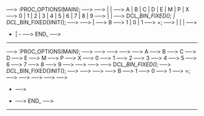 <OPR><TEL><OEN>  ──>  <PRO>
<IPR>:PROC_OPTIONS(MAIN); ──> <OPR>
<IDE>  ──> <IPR>
<BUK> | <IDE><BUK> | <IDE><CIF>  ──> <IDE>
A | B | C | D | E | M | P | X  ──> <BUK>
0 | 1 | 2 | 3 | 4 | 5 | 6 | 7 | 8 | 9  ──> <CIF>
<ODC> | <TEL><ODC> | <TEL><OPA>  ──> <TEL>
DCL_<IPE>_BIN_FIXED(<RZR>); | DCL_<IPE>_BIN_FIXED(<RZR>)INIT(<LIT>);  ──> <ODC>
<IDE>  ──> <IPE>
<CIF> | <RZR><CIF>  ──> <RZR>
<MAN>B  ──> <LIT>
1 | <MAN>0 | <MAN>1  ──> <MAN>
<IPE>=<AVI>;  ──> <OPA>
<LIT> | <IPE> | <AVI><ZNK><LIT> | <AVI><ZNK><IPE>  ──> <AVI>
+ | -  ──> <ZNK>
END_<IPR>  ──>  <OEN>

---


<OPR><TEL><OEN>  ──>  <PRO>
<IPR>:PROC_OPTIONS(MAIN); ──> <OPR>
<IDE>  ──> <IPR>
<BUK> ──> <IDE>
<IDE><BUK> ──> <IDE>
<IDE><CIF> ──> <IDE>
A  ──> <BUK>
B  ──> <BUK>
C  ──> <BUK>
D  ──> <BUK>
E  ──> <BUK>
M  ──> <BUK>
P  ──> <BUK>
X  ──> <BUK>
0  ──> <CIF>
1  ──> <CIF>
2  ──> <CIF>
3  ──> <CIF>
4  ──> <CIF>
5  ──> <CIF>
6  ──> <CIF>
7  ──> <CIF>
8  ──> <CIF>
9  ──> <CIF>
<ODC> ──> <TEL>
<TEL><ODC> ──> <TEL>
<TEL><OPA> ──> <TEL>
DCL_<IPE>_BIN_FIXED(<RZR>); ──> <ODC>
DCL_<IPE>_BIN_FIXED(<RZR>)INIT(<LIT>);  ──> <ODC>
<IDE>  ──> <IPE>
<CIF> ──> <RZR>
<RZR><CIF>  ──> <RZR>
<MAN>B  ──> <LIT>
1  ──> <MAN>
<MAN>0  ──> <MAN>
<MAN>1  ──> <MAN>
<IPE>=<AVI>;  ──> <OPA>
<LIT> ──> <AVI>
<IPE> ──> <AVI>
<AVI><ZNK><LIT>  ──> <AVI>
<AVI><ZNK><IPE> ──> <AVI>
+ ──> <ZNK>
- ──> <ZNK>
END_<IPR>  ──>  <OEN>



---


